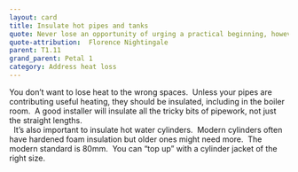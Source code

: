 ```yaml
---
layout: card
title: Insulate hot pipes and tanks
quote: Never lose an opportunity of urging a practical beginning, however small.
quote-attribution:  Florence Nightingale
parent: T1.11
grand_parent: Petal 1
category: Address heat loss
---
```


You don’t want to lose heat to the wrong spaces.  Unless your pipes are contributing useful heating, they should be insulated, including in the boiler room.  A good installer will insulate all the tricky bits of pipework, not just the straight lengths.</br>  It’s also important to insulate hot water cylinders.  Modern cylinders often have hardened foam insulation but older ones might need more.  The modern standard is 80mm.  You can “top up” with a cylinder jacket of the right size.  

